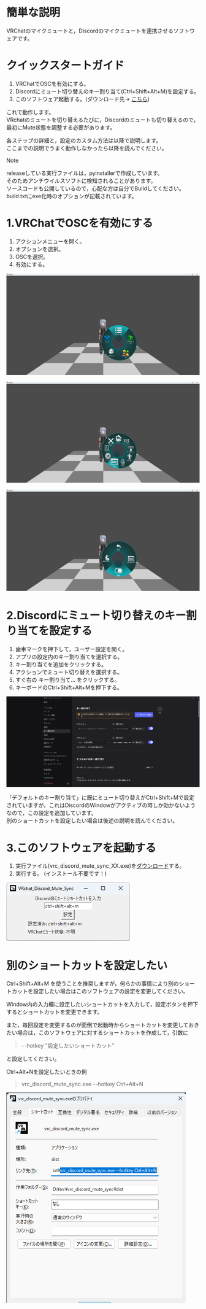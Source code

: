# 簡単な説明
VRChatのマイクミュートと，Discordのマイクミュートを連携させるソフトウェアです。

# クイックスタートガイド
1. VRChatでOSCを有効にする。
2. Discordにミュート切り替えのキー割り当て(Ctrl+Shift+Alt+M)を設定する。
3. このソフトウェア起動する。(ダウンロード先-> [こちら][releaseURL])

これで動作します。  
VRchatのミュートを切り替えるたびに，Discordのミュートも切り替えるので，最初にMute状態を調整する必要があります。

各ステップの詳細と，設定のカスタム方法は以降で説明します。  
ここまでの説明でうまく動作しなかったら以降を読んでください。

> [!NOTE]
>releaseしている実行ファイルは，pyinstallerで作成しています。  
>そのためアンチウイルスソフトに検知されることがあります。  
>ソースコードも公開しているので，心配な方は自分でBuildしてください。  
>build.txtにexe化時のオプションが記載されています。

# 1.VRChatでOSCを有効にする
1. アクションメニューを開く。
2. オプションを選択。
3. OSCを選択。
4. 有効にする。


![オプションを選択](./readme_pic/10_VRChat_menu_option.png )

![OSCを選択](./readme_pic/11_VRChat_menu_OSC.png)

![有効にする](./readme_pic/12_VRChat_menu_Enable.png)

# 2.Discordにミュート切り替えのキー割り当てを設定する
1. 歯車マークを押下して，ユーザー設定を開く。
2. アプリの設定内のキー割り当てを選択する。
3. キー割り当てを追加をクリックする。
4. アクションでミュート切り替えを選択する。
5. すぐ右の キー割り当て... をクリックする。
6. キーボードのCtrl+Shift+Alt+Mを押下する。

![Discordショートカット](./readme_pic/20_Discord.png)

「デフォルトのキー割り当て」に既にミュート切り替えがCtrl+Shift+Mで設定されていますが，これはDiscordのWindowがアクティブの時しか効かないようなので，この設定を追加しています。  
別のショートカットを設定したい場合は後述の説明を読んでください。

# 3.このソフトウェアを起動する
1. 実行ファイル(vrc_discord_mute_sync_XX.exe)を[ダウンロード][releaseURL]する。
2. 実行する。 (インストール不要です！)

![App画面](./readme_pic/30_app.png)


# 別のショートカットを設定したい
Ctrl+Shift+Alt+M を使うことを推奨しますが，何らかの事情により別のショートカットを設定したい場合はこのソフトウェアの設定を変更してください。  

Window内の入力欄に設定したいショートカットを入力して，設定ボタンを押下するとショートカットを変更できます。

また，毎回設定を変更するのが面倒で起動時からショートカットを変更しておきたい場合は，このソフトウェアに対するショートカットを作成して，引数に
> --hotkey "設定したいショートカット"

と設定してください。

Ctrl+Alt+Nを設定したいときの例

> vrc_discord_mute_sync.exe --hotkey Ctrl+Alt+N

![ショートカット](./readme_pic/shortcut.png)

[releaseURL]: <https://github.com/0E7E/vrc_discord_mute_sync/releases>